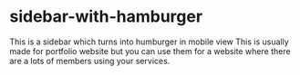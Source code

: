 # sidebar-with-hamburger
This is a sidebar which turns into humburger in mobile view
This is usually made for portfolio website but you can use them for a website where there are a lots of members using your services.
